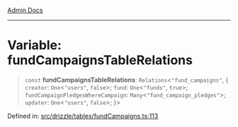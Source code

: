 [Admin Docs](/)

***

# Variable: fundCampaignsTableRelations

> `const` **fundCampaignsTableRelations**: `Relations`\<`"fund_campaigns"`, \{ `creator`: `One`\<`"users"`, `false`\>; `fund`: `One`\<`"funds"`, `true`\>; `fundCampaignPledgesWhereCampaign`: `Many`\<`"fund_campaign_pledges"`\>; `updater`: `One`\<`"users"`, `false`\>; \}\>

Defined in: [src/drizzle/tables/fundCampaigns.ts:113](https://github.com/PalisadoesFoundation/talawa-api/blob/be5955174726b793a9d0896706e81c3e939858bf/src/drizzle/tables/fundCampaigns.ts#L113)
